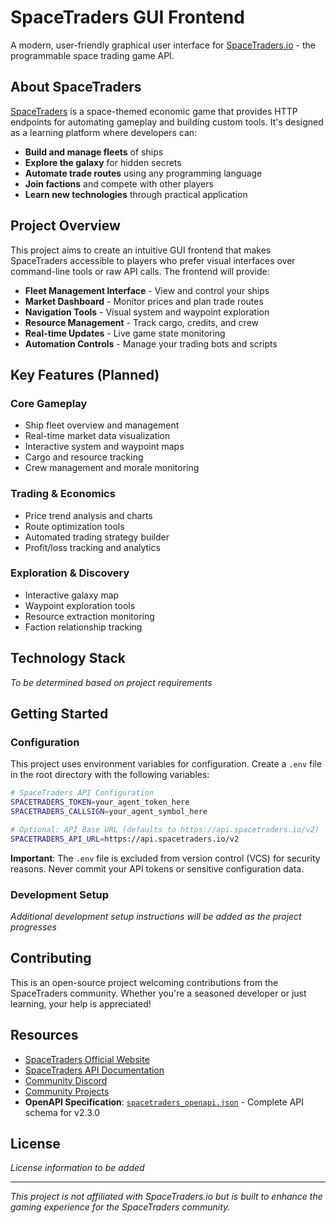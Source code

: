 # SpaceTraders GUI Frontend

A modern, user-friendly graphical user interface for [SpaceTraders.io](https://spacetraders.io/) - the programmable space trading game API.

## About SpaceTraders

[SpaceTraders](https://spacetraders.io/) is a space-themed economic game that provides HTTP endpoints for automating gameplay and building custom tools. It's designed as a learning platform where developers can:

- **Build and manage fleets** of ships
- **Explore the galaxy** for hidden secrets
- **Automate trade routes** using any programming language
- **Join factions** and compete with other players
- **Learn new technologies** through practical application

## Project Overview

This project aims to create an intuitive GUI frontend that makes SpaceTraders accessible to players who prefer visual interfaces over command-line tools or raw API calls. The frontend will provide:

- **Fleet Management Interface** - View and control your ships
- **Market Dashboard** - Monitor prices and plan trade routes
- **Navigation Tools** - Visual system and waypoint exploration
- **Resource Management** - Track cargo, credits, and crew
- **Real-time Updates** - Live game state monitoring
- **Automation Controls** - Manage your trading bots and scripts

## Key Features (Planned)

### Core Gameplay
- Ship fleet overview and management
- Real-time market data visualization
- Interactive system and waypoint maps
- Cargo and resource tracking
- Crew management and morale monitoring

### Trading & Economics
- Price trend analysis and charts
- Route optimization tools
- Automated trading strategy builder
- Profit/loss tracking and analytics

### Exploration & Discovery
- Interactive galaxy map
- Waypoint exploration tools
- Resource extraction monitoring
- Faction relationship tracking

## Technology Stack

*To be determined based on project requirements*

## Getting Started

### Configuration

This project uses environment variables for configuration. Create a `.env` file in the root directory with the following variables:

```bash
# SpaceTraders API Configuration
SPACETRADERS_TOKEN=your_agent_token_here
SPACETRADERS_CALLSIGN=your_agent_symbol_here

# Optional: API Base URL (defaults to https://api.spacetraders.io/v2)
SPACETRADERS_API_URL=https://api.spacetraders.io/v2
```

**Important**: The `.env` file is excluded from version control (VCS) for security reasons. Never commit your API tokens or sensitive configuration data.

### Development Setup

*Additional development setup instructions will be added as the project progresses*

## Contributing

This is an open-source project welcoming contributions from the SpaceTraders community. Whether you're a seasoned developer or just learning, your help is appreciated!

## Resources

- [SpaceTraders Official Website](https://spacetraders.io/)
- [SpaceTraders API Documentation](https://spacetraders.io/docs)
- [Community Discord](https://discord.gg/spacetraders)
- [Community Projects](https://spacetraders.io/projects)
- **OpenAPI Specification**: [`spacetraders_openapi.json`](./spacetraders_openapi.json) - Complete API schema for v2.3.0

## License

*License information to be added*

---

*This project is not affiliated with SpaceTraders.io but is built to enhance the gaming experience for the SpaceTraders community.*
